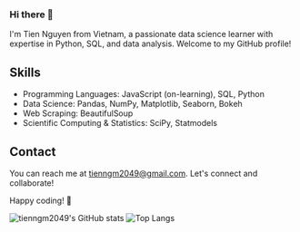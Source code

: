 ### Hi there 👋
I'm Tien Nguyen from Vietnam, a passionate data science learner with expertise in Python, SQL, and data analysis. Welcome to my GitHub profile!

<!--
**tienngm2049/tienngm2049** is a ✨ _special_ ✨ repository because its `README.md` (this file) appears on your GitHub profile.

Here are some ideas to get you started:

- 🔭 I’m currently working on ...
- 🌱 I’m currently learning ...
- 👯 I’m looking to collaborate on ...
- 🤔 I’m looking for help with ...
- 💬 Ask me about ...
- 📫 How to reach me: ...
- 😄 Pronouns: ...
- ⚡ Fun fact: ...
-->
## Skills

- Programming Languages: JavaScript (on-learning), SQL, Python
- Data Science: Pandas, NumPy, Matplotlib, Seaborn, Bokeh
- Web Scraping: BeautifulSoup
- Scientific Computing & Statistics: SciPy, Statmodels

## Contact

You can reach me at [tienngm2049@gmail.com](mailto:tienngm2049@gmail.com). Let's connect and collaborate!

Happy coding! 🚀

![tienngm2049's GitHub stats](https://github-readme-stats.vercel.app/api?username=tienngm2049&show_icons=true&theme=transparent)
![Top Langs](https://github-readme-stats.vercel.app/api/top-langs/?username=tienngm2049&layout=compact&theme=transparent)

